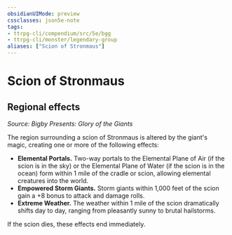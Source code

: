 ```yaml
---
obsidianUIMode: preview
cssclasses: json5e-note
tags:
- ttrpg-cli/compendium/src/5e/bgg
- ttrpg-cli/monster/legendary-group
aliases: ["Scion of Stronmaus"]
---
```

# Scion of Stronmaus

## Regional effects
_Source: Bigby Presents: Glory of the Giants_

The region surrounding a scion of Stronmaus is altered by the giant's magic, creating one or more of the following effects:

- **Elemental Portals.** Two-way portals to the Elemental Plane of Air (if the scion is in the sky) or the Elemental Plane of Water (if the scion is in the ocean) form within 1 mile of the cradle or scion, allowing elemental creatures into the world.  
- **Empowered Storm Giants.** Storm giants within 1,000 feet of the scion gain a +8 bonus to attack and damage rolls.  
- **Extreme Weather.** The weather within 1 mile of the scion dramatically shifts day to day, ranging from pleasantly sunny to brutal hailstorms.  

If the scion dies, these effects end immediately.